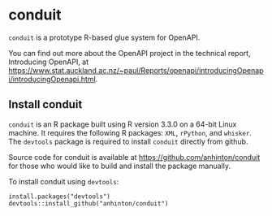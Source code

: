 conduit
=======

`conduit` is a prototype R-based glue system for OpenAPI.

You can find out more about the OpenAPI project in the technical
report, Introducing OpenAPI, at
<https://www.stat.auckland.ac.nz/~paul/Reports/openapi/introducingOpenapi/introducingOpenapi.html>.

Install conduit
---------------

`conduit` is an R package built using R version 3.3.0 on a 64-bit
Linux machine. It requires the following R packages: `XML`, `rPython`,
and `whisker`. The `devtools` package is required to install `conduit`
directly from github.

Source code for conduit is available at
<https://github.com/anhinton/conduit> for those who would like to
build and install the package manually.

To install conduit using `devtools`:

```
install.packages("devtools")
devtools::install_github("anhinton/conduit")
```
